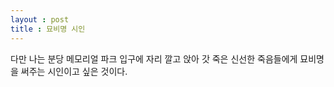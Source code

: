 ```yaml
---
layout : post
title : 묘비명 시인
---
```

다만 나는 분당 메모리얼 파크 입구에 자리 깔고 앉아
갓 죽은 신선한 죽음들에게 묘비명을 써주는 시인이고 싶은 것이다.

